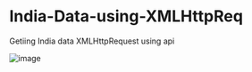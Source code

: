 # India-Data-using-XMLHttpReq
Getiing India data XMLHttpRequest using api 

![image](https://user-images.githubusercontent.com/53529978/161072029-265e4520-e71f-4534-8ffb-9a63d43dfb55.png)
